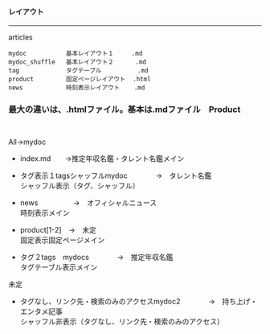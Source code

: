 #### レイアウト
---
articles




```
mydoc           基本レイアウト１　　　.md
mydoc_shuffle   基本レイアウト２      .md
tag             タグテーブル          .md
product         固定ページレイアウト  .html
news            時刻表示レイアウト    .md
```
### 最大の違いは、.htmlファイル。基本は.mdファイル　Product

```
```


```
```

All→mydoc                                     <br/>

- index.md　　→推定年収名鑑・タレント名鑑メイン <br/>
                                     
                                     
- タグ表示１tagsシャッフルmydoc　　　　→　タレント名鑑 <br/>
シャッフル表示（タグ、シャッフル）                     <br/>

- news　　　　　→　オフィシャルニュース <br/>
時刻表示メイン                         <br/>

- product[1-2]　→　未定　<br/>
固定表示固定ページメイン  <br/>

- タグ２tags　mydocs　　　　→　推定年収名鑑 <br/>
タグテーブル表示メイン                      <br/>

未定 <br/>
- タグなし、リンク先・検索のみのアクセスmydoc2　　　　→　持ち上げ・エンタメ記事 <br/>
シャッフル非表示（タグなし、リンク先・検索のみのアクセス）                      







